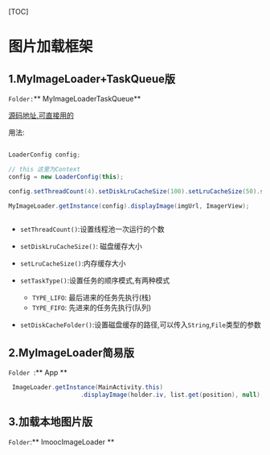 [TOC]

# 图片加载框架

## 1.MyImageLoader+TaskQueue版
`Folder:`** MyImageLoaderTaskQueue**

[源码地址,可直接用的](MyImageLoaderTaskQueue.rar)


用法:
```java

LoaderConfig config;

// this 这里为Context
config = new LoaderConfig(this);

config.setThreadCount(4).setDiskLruCacheSize(100).setLruCacheSize(50).setTaskType(LoaderConfig.TaskType.TYPE_LIFO);

MyImageLoader.getInstance(config).displayImage(imgUrl, ImagerView);



```
* `setThreadCount()`:设置线程池一次运行的个数
* `setDiskLruCacheSize()`: 磁盘缓存大小
* `setLruCacheSize()`:内存缓存大小
* `setTaskType()`:设置任务的顺序模式,有两种模式
	* `TYPE_LIFO`: 最后进来的任务先执行(栈)
	* `TYPE_FIFO`: 先进来的任务先执行(队列)

* `setDiskCacheFolder()`:设置磁盘缓存的路径,可以传入`String`,`File`类型的参数


## 2.MyImageLoader简易版
`Folder `:** App **
```java
 ImageLoader.getInstance(MainActivity.this)
                    .displayImage(holder.iv, list.get(position), null);
```



## 3.加载本地图片版
`Folder`:** ImoocImageLoader **